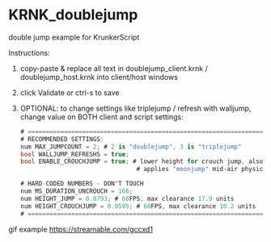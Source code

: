 # KRNK_doublejump
double jump example for KrunkerScript

Instructions:
1. copy-paste & replace all text in doublejump_client.krnk / doublejump_host.krnk into client/host windows
2. click Validate or ctrl-s to save

3. OPTIONAL: to change settings like triplejump / refresh with walljump, change value on BOTH client and script settings:
    ```cs
    # ===================================================================
    # RECOMMENDED SETTINGS:
    num MAX_JUMPCOUNT = 2; # 2 is "doublejump", 3 is "triplejump"
    bool WALLJUMP_REFRESHS = true;
    bool ENABLE_CROUCHJUMP = true; # lower height for crouch jump, also
                                    # applies "moonjump" mid-air physics

    # HARD-CODED NUMBERS - DON'T TOUCH
    num MS_DURATION_UNCROUCH = 166;
    num HEIGHT_JUMP = 0.0793; # 60FPS, max clearance 17.9 units
    num HEIGHT_CROUCHJUMP = 0.0595; # 60FPS, max clearance 10.2 units
    # ===================================================================
    ```

gif example
https://streamable.com/gccxd1
